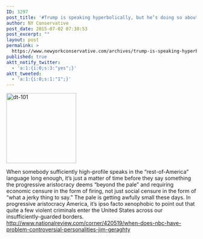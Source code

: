 ```yaml
---
ID: 3297
post_title: '#Trump is speaking hyperbolically, but he’s doing so about real problems #MakeAmericaGreatAgain'
author: NY Conservative
post_date: 2015-07-02 07:30:53
post_excerpt: ""
layout: post
permalink: >
  https://www.newyorkconservative.com/archives/trump-is-speaking-hyperbolically-but-hes-doing-so-about-real-problems-makeamericagreatagain/
published: true
aktt_notify_twitter:
  - 'a:1:{i:0;s:3:"yes";}'
aktt_tweeted:
  - 'a:1:{i:0;s:1:"1";}'
---
```

<a href="https://www.newyorkconservative.com/wp-content/uploads/2015/07/dt-101.jpg"><img class="alignnone size-full wp-image-3298" src="https://www.newyorkconservative.com/wp-content/uploads/2015/07/dt-101.jpg" alt="dt-101" width="185" height="186" /></a>
<div>When somebody sufficiently high-profile speaks in the “rest-of-America” language long enough, it’s just a matter of time before they say something the progressive aristocracy deems “beyond the pale” and requiring economic censure in the form of firing, not just social censure in the form of “what a jerky thing to say.” The pale is getting awfully small these days. In progressive aristocracy America, it’s ipso facto xenophobic to point out that quite a few violent criminals enter the United States across our insufficiently-guarded borders.</div>
<div></div>
<div><a href="http://www.nationalreview.com/corner/420519/when-does-nbc-have-problem-controversial-personalities-jim-geraghty">http://www.nationalreview.com/corner/420519/when-does-nbc-have-problem-controversial-personalities-jim-geraghty</a></div>
&nbsp;